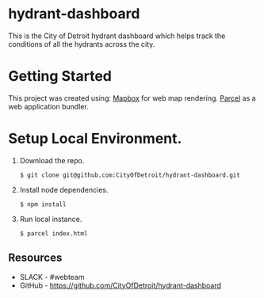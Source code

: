 # hydrant-dashboard

This is the City of Detroit hydrant dashboard which helps track the conditions of all the hydrants across the city.

# Getting Started

This project was created using:
    [Mapbox](https://docs.mapbox.com/mapbox-gl-js/api/) for web map rendering.
    [Parcel](https://parceljs.org/) as a web application bundler.

# Setup Local Environment.

1. Download the repo.
    ```
    $ git clone git@github.com:CityOfDetroit/hydrant-dashboard.git
    ```
2. Install node dependencies.

    ```
    $ npm install
    ```

3. Run local instance.
    ```
    $ parcel index.html
    ```
## Resources

* SLACK - #webteam
* GitHub - https://github.com/CityOfDetroit/hydrant-dashboard